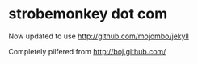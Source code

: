 # strobemonkey dot com

Now updated to use <http://github.com/mojombo/jekyll>

Completely pilfered from <http://boj.github.com/>